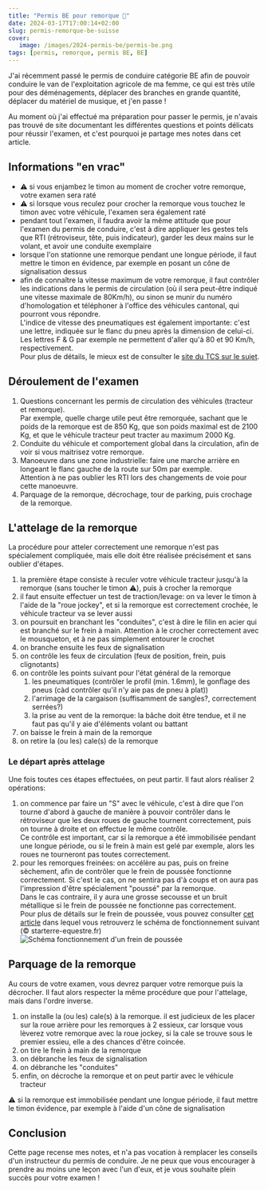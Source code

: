 ```yaml
---
title: "Permis BE pour remorque 🚚"
date: 2024-03-17T17:00:14+02:00
slug: permis-remorque-be-suisse
cover:
   image: /images/2024-permis-be/permis-be.png
tags: [permis, remorque, permis BE, BE]
---
```


J'ai récemment passé le permis de conduire catégorie BE afin de pouvoir
conduire le van de l'exploitation agricole de ma femme, ce qui est très utile
pour des déménagements, déplacer des branches en grande quantité, déplacer du
matériel de musique, et j'en passe !

Au moment où j'ai effectué ma préparation pour passer le permis, je n'avais pas
trouvé de site documentant les différentes questions et points délicats pour
réussir l'examen, et c'est pourquoi je partage mes notes dans cet article.

## Informations "en vrac"

- ⚠️ si vous enjambez le timon au moment de crocher votre remorque, votre examen
  sera raté
- ⚠️ si lorsque vous reculez pour crocher la remorque vous touchez le timon avec
  votre véhicule, l'examen sera également raté
- pendant tout l'examen, il faudra avoir la même attitude que pour l'examen du
  permis de conduire, c'est à dire appliquer les gestes tels que RTI
  (rétroviseur, tête, puis indicateur), garder les deux mains sur le volant, et
  avoir une conduite exemplaire
- lorsque l'on stationne une remorque pendant une longue période, il faut
  mettre le timon en évidence, par exemple en posant un cône de signalisation
  dessus
- afin de connaître la vitesse maximum de votre remorque, il faut contrôler les
  indications dans le permis de circulation (où il sera peut-être indiqué une
  vitesse maximale de 80Km/h), ou sinon se munir du numéro d'homologation et
  téléphoner à l'office des véhicules cantonal, qui pourront vous répondre. \
  L'indice de vitesse des pneumatiques est également importante: c'est une
  lettre, indiquée sur le flanc du pneu après la dimension de celui-ci. Les
  lettres F & G par exemple ne permettent d'aller qu'à 80 et 90 Km/h,
  respectivement. \
  Pour plus de détails, le mieux est de consulter le [site du TCS sur le
  sujet](https://www.tcs.ch/fr/camping-voyages/camping-insider/conseils/voyager-en-toute-securite/vitesse-100-pour-les-remorques-sur-les-autoroutes-suisses.php).

## Déroulement de l'examen

1. Questions concernant les permis de circulation des véhicules (tracteur et
   remorque). \
   Par exemple, quelle charge utile peut être remorquée, sachant que
   le poids de la remorque est de 850 Kg, que son poids maximal est de 2100 Kg,
   et que le véhicule tracteur peut tracter au maximum 2000 Kg.
1. Conduite du véhicule et comportement global dans la circulation, afin de
   voir si vous maitrisez votre remorque.
1. Manoeuvre dans une zone industrielle: faire une marche arrière en longeant
   le flanc gauche de la route sur 50m par exemple.\
   Attention à ne pas oublier
   les RTI lors des changements de voie pour cette manoeuvre.
1. Parquage de la remorque, décrochage, tour de parking, puis crochage de la
   remorque.

## L'attelage de la remorque

La procédure pour atteler correctement une remorque n'est pas spécialement
compliquée, mais elle doit être réalisée précisément et sans oublier d'étapes.

1. la première étape consiste à reculer votre véhicule tracteur jusqu'à la
   remorque (sans toucher le timon ⚠️), puis à crocher la remorque
1. il faut ensuite effectuer un test de traction/levage: on va lever le timon à
   l'aide de la "roue jockey", et si la remorque est correctement crochée, le
   véhicule tracteur va se lever aussi
1. on poursuit en branchant les "conduites", c'est à dire le filin en acier qui
   est branché sur le frein à main. Attention à le crocher correctement avec le
   mousqueton, et à ne pas simplement entourer le crochet
1. on branche ensuite les feux de signalisation
1. on contrôle les feux de circulation (feux de position, frein, puis
   clignotants)
1. on contrôle les points suivant pour l'état général de la remorque
   1. les pneumatiques (contrôler le profil (min. 1.6mm), le gonflage des pneus
      (càd contrôler qu'il n'y aie pas de pneu à plat))
   2. l'arrimage de la cargaison (suffisamment de sangles?, correctement
      serrées?)
   3. la prise au vent de la remorque: la bâche doit être tendue, et il ne faut
      pas qu'il y aie d'éléments volant ou battant
1. on baisse le frein à main de la remorque
1. on retire la (ou les) cale(s) de la remorque

### Le départ après attelage

Une fois toutes ces étapes effectuées, on peut partir. Il faut alors réaliser 2 opérations:

1. on commence par faire un "S" avec le véhicule, c'est à dire que l'on tourne
   d'abord à gauche de manière à pouvoir contrôler dans le rétroviseur que les
   deux roues de gauche tournent correctement, puis on tourne à droite et on
   effectue le même contrôle. \
   Ce contrôle est important, car si la remorque a été immobilisée pendant une
   longue période, ou si le frein à main est gelé par exemple, alors les roues
   ne tourneront pas toutes correctement.
1. pour les remorques freinées: on accélère au pas, puis on freine sèchement,
   afin de contrôler que le frein de poussée fonctionne correctement. Si c'est
   le cas, on ne sentira pas d'à coups et on aura pas l'impression d'être
   spécialement "poussé" par la remorque. \
   Dans le cas contraire, il y aura une grosse secousse et un bruit métallique
   si le frein de poussée ne fonctionne pas correctement. \
   Pour plus de détails sur le frein de poussée, vous pouvez consulter [cet
   article](https://mag.starterre.fr/guide-astuce-automobiliste/fonctionnement-remorque-freinee.html)
   dans lequel vous retrouverz le schéma de fonctionnement suivant (&copy;
   starterre-equestre.fr)
   ![Schéma fonctionnement d'un frein de poussée](/images/2024-permis-be/schema-principe-remorque-freinee-van-tracte.jpg)

## Parquage de la remorque

Au cours de votre examen, vous devrez parquer votre remorque puis la décrocher.
Il faut alors respecter la même procédure que pour l'attelage, mais dans
l'ordre inverse.

1. on installe la (ou les) cale(s) à la remorque. il est judicieux de les
   placer sur la roue arrière pour les remorques à 2 essieux, car lorsque vous
   lèverez votre remorque avec la roue jockey, si la cale se trouve sous le
   premier essieu, elle a des chances d'être coincée.
1. on tire le frein à main de la remorque
1. on débranche les feux de signalisation
1. on débranche les "conduites"
1. enfin, on décroche la remorque et on peut partir avec le véhicule tracteur

⚠️ si la remorque est immobilisée pendant une longue période, il faut mettre le
timon évidence, par exemple à l'aide d'un cône de signalisation

## Conclusion

Cette page recense mes notes, et n'a pas vocation à remplacer les conseils d'un
instructeur du permis de conduire. Je ne peux que vous encourager à prendre au
moins une leçon avec l'un d'eux, et je vous souhaite plein succès pour votre
examen !
